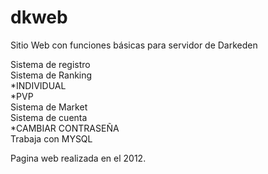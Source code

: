 # dkweb
Sitio Web con funciones básicas para servidor de Darkeden 

Sistema de registro<br>
Sistema de Ranking <br>
  *INDIVIDUAL<br>
  *PVP<br>
Sistema de Market<br>
Sistema de cuenta<br>
  *CAMBIAR CONTRASEÑA<br>
Trabaja con MYSQL <br>

Pagina web realizada en el 2012.
